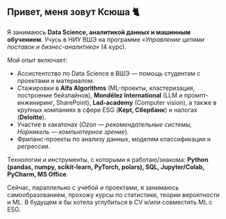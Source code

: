 ## Привет, меня зовут Ксюша 🐈

Я занимаюсь **Data Science, аналитикой данных и машинным обучением**.
Учусь в НИУ ВШЭ на программе *«Управление цепями поставок и бизнес-аналитика»* (4 курс).

Мой опыт включает:

* Ассистентство по Data Science в ВШЭ — помощь студентам с проектами и материалом.
* Стажировки в **Alfa Algorithms** (ML-проекты, кластеризация, построение бейзлайнов), **Mondēlez International** (LLM и промпт-инжиниринг, SharePoint), **Lad-academy** (Computer vision), а также в крупных компаниях в сфере ESG (**Kept, Сбербанк**) и налогах (**Deloitte**).
* Участие в хакатонах (*Ozon — рекомендательные системы, Норникель — компьютерное зрение*).
* Фриланс-проекты по анализу данных, моделям классификации и регрессии.

Технологии и инструменты, с которыми я работаю/знакома: **Python (pandas, numpy, scikit-learn, PyTorch, polars), SQL, Jupyter/Colab, PyCharm, MS Office**.

Сейчас, параллельно с учебой и проектами, я занимаюсь самообразованием, прохожу курсы по статистике, теории вероятности и ML. В будущем я бы хотела углубиться в CV и/или совместить ML с ESG.
